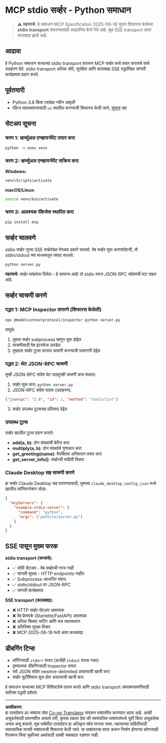 <!--
CO_OP_TRANSLATOR_METADATA:
{
  "original_hash": "68cd055621b3370948a5a1dff7bedc9a",
  "translation_date": "2025-08-26T20:31:03+00:00",
  "source_file": "03-GettingStarted/05-stdio-server/solution/python/README.md",
  "language_code": "mr"
}
-->
# MCP stdio सर्व्हर - Python समाधान

> **⚠️ महत्त्वाचे**: हे समाधान MCP Specification 2025-06-18 नुसार शिफारस केलेल्या **stdio transport** वापरण्यासाठी अद्यतनित केले गेले आहे. मूळ SSE transport आता कालबाह्य झाले आहे.

## आढावा

हे Python समाधान सध्याच्या stdio transport वापरून MCP सर्व्हर कसे तयार करायचे याचे उदाहरण देते. stdio transport अधिक सोपे, सुरक्षित आणि कालबाह्य SSE पद्धतीपेक्षा चांगली कार्यक्षमता प्रदान करते.

## पूर्वतयारी

- Python 3.8 किंवा त्यापेक्षा नवीन आवृत्ती
- पॅकेज व्यवस्थापनासाठी `uv` स्थापित करण्याची शिफारस केली जाते, [सूचना](https://docs.astral.sh/uv/#highlights) पहा

## सेटअप सूचना

### चरण 1: व्हर्च्युअल एन्व्हायर्नमेंट तयार करा

```bash
python -m venv venv
```

### चरण 2: व्हर्च्युअल एन्व्हायर्नमेंट सक्रिय करा

**Windows:**
```bash
venv\Scripts\activate
```

**macOS/Linux:**
```bash
source venv/bin/activate
```

### चरण 3: आवश्यक पॅकेजेस स्थापित करा

```bash
pip install mcp
```

## सर्व्हर चालवणे

stdio सर्व्हर जुन्या SSE सर्व्हरपेक्षा वेगळ्या प्रकारे चालतो. वेब सर्व्हर सुरू करण्याऐवजी, तो stdin/stdout च्या माध्यमातून संवाद साधतो:

```bash
python server.py
```

**महत्त्वाचे**: सर्व्हर थांबलेला दिसेल - हे सामान्य आहे! तो stdin वरून JSON-RPC संदेशांची वाट पाहत आहे.

## सर्व्हर चाचणी करणे

### पद्धत 1: MCP Inspector वापरणे (शिफारस केलेली)

```bash
npx @modelcontextprotocol/inspector python server.py
```

यामुळे:
1. तुमचा सर्व्हर subprocess म्हणून सुरू होईल
2. चाचणीसाठी वेब इंटरफेस उघडेल
3. तुम्हाला सर्व्हर टूल्स परस्पर चाचणी करण्याची परवानगी देईल

### पद्धत 2: थेट JSON-RPC चाचणी

तुम्ही JSON-RPC संदेश थेट पाठवूनही चाचणी करू शकता:

1. सर्व्हर सुरू करा: `python server.py`
2. JSON-RPC संदेश पाठवा (उदाहरण):

```json
{"jsonrpc": "2.0", "id": 1, "method": "tools/list"}
```

3. सर्व्हर उपलब्ध टूल्ससह प्रतिसाद देईल

### उपलब्ध टूल्स

सर्व्हर खालील टूल्स प्रदान करतो:

- **add(a, b)**: दोन संख्यांची बेरीज करा
- **multiply(a, b)**: दोन संख्यांचे गुणाकार करा  
- **get_greeting(name)**: वैयक्तिक अभिवादन तयार करा
- **get_server_info()**: सर्व्हरची माहिती मिळवा

### Claude Desktop सह चाचणी करणे

हा सर्व्हर Claude Desktop सह वापरण्यासाठी, तुमच्या `claude_desktop_config.json` मध्ये खालील कॉन्फिगरेशन जोडा:

```json
{
  "mcpServers": {
    "example-stdio-server": {
      "command": "python",
      "args": ["path/to/server.py"]
    }
  }
}
```

## SSE पासून मुख्य फरक

**stdio transport (सध्याचे):**
- ✅ सोपी सेटअप - वेब सर्व्हरची गरज नाही
- ✅ चांगली सुरक्षा - HTTP endpoints नाहीत
- ✅ Subprocess-आधारित संवाद
- ✅ stdin/stdout वर JSON-RPC
- ✅ चांगली कार्यक्षमता

**SSE transport (कालबाह्य):**
- ❌ HTTP सर्व्हर सेटअप आवश्यक
- ❌ वेब फ्रेमवर्क (Starlette/FastAPI) आवश्यक
- ❌ अधिक क्लिष्ट रूटिंग आणि सत्र व्यवस्थापन
- ❌ अतिरिक्त सुरक्षा विचार
- ❌ MCP 2025-06-18 मध्ये आता कालबाह्य

## डीबगिंग टिप्स

- लॉगिंगसाठी `stderr` वापरा (कधीही `stdout` वापरू नका)
- दृश्यात्मक डीबगिंगसाठी Inspector वापरा
- सर्व JSON संदेश newline-delimited असल्याची खात्री करा
- सर्व्हर त्रुटीशिवाय सुरू होत असल्याची खात्री करा

हे समाधान सध्याच्या MCP विशिष्टतेचे पालन करते आणि stdio transport अंमलबजावणीसाठी सर्वोत्तम पद्धती दर्शवते.

---

**अस्वीकरण**:  
हा दस्तऐवज AI भाषांतर सेवा [Co-op Translator](https://github.com/Azure/co-op-translator) वापरून भाषांतरित करण्यात आला आहे. आम्ही अचूकतेसाठी प्रयत्नशील असलो तरी, कृपया लक्षात ठेवा की स्वयंचलित भाषांतरांमध्ये त्रुटी किंवा अचूकतेचा अभाव असू शकतो. मूळ भाषेतील दस्तऐवज हा अधिकृत स्रोत मानला जावा. महत्त्वाच्या माहितीसाठी व्यावसायिक मानवी भाषांतराची शिफारस केली जाते. या भाषांतराचा वापर करून निर्माण होणाऱ्या कोणत्याही गैरसमज किंवा चुकीच्या अर्थासाठी आम्ही जबाबदार राहणार नाही.